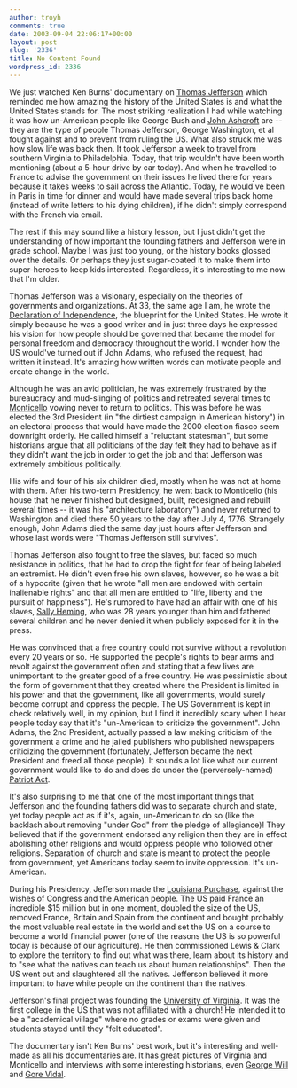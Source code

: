 ```yaml
---
author: troyh
comments: true
date: 2003-09-04 22:06:17+00:00
layout: post
slug: '2336'
title: No Content Found
wordpress_id: 2336
---
```


We just watched Ken Burns' documentary on [Thomas Jefferson](http://www.pbs.org/jefferson/) which reminded me how amazing the history of the United States is and what the United States stands for. The most striking realization I had while watching it was how un-American people like George Bush and [John Ashcroft](http://www.usdoj.gov/ag/ashcroftbio.html) are -- they are the type of people Thomas Jefferson, George Washington, et al fought against and to prevent from ruling the US. What also struck me was how slow life was back then. It took Jefferson a week to travel from southern Virginia to Philadelphia. Today, that trip wouldn't have been worth mentioning (about a 5-hour drive by car today). And when he travelled to France to advise the government on their issues he lived there for years because it takes weeks to sail across the Atlantic. Today, he would've been in Paris in time for dinner and would have made several trips back home (instead of write letters to his dying children), if he didn't simply correspond with the French via email.

The rest if this may sound like a history lesson, but I just didn't get the understanding of how important the founding fathers and Jefferson were in grade school. Maybe I was just too young, or the history books glossed over the details. Or perhaps they just sugar-coated it to make them into super-heroes to keep kids interested. Regardless, it's interesting to me now that I'm older.
<!-- more -->
Thomas Jefferson was a visionary, especially on the theories of governments and organizations. At 33, the same age I am, he wrote the [Declaration of Independence](http://www.archives.gov/exhibit_hall/charters_of_freedom/declaration/declaration.html), the blueprint for the United States. He wrote it simply because he was a good writer and in just three days he expressed his vision for how people should be governed that became the model for personal freedom and democracy throughout the world. I wonder how the US would've turned out if John Adams, who refused the request, had written it instead. It's amazing how written words can motivate people and create change in the world.

Although he was an avid politician, he was extremely frustrated by the bureaucracy and mud-slinging of politics and retreated several times to [Monticello](http://www.monticello.org/) vowing never to return to politics. This was before he was elected the 3rd President (in "the dirtiest campaign in American history") in an electoral process that would have made the 2000 election fiasco seem downright orderly. He called himself a "reluctant statesman", but some historians argue that all politicians of the day felt they had to behave as if they didn't want the job in order to get the job and that Jefferson was extremely ambitious politically.

His wife and four of his six children died, mostly when he was not at home with them. After his two-term Presidency, he went back to Monticello (his house that he never finished but designed, built, redesigned and rebuilt several times -- it was his "architecture laboratory") and never returned to Washington and died there 50 years to the day after July 4, 1776. Strangely enough, John Adams died the same day just hours after Jefferson and whose last words were "Thomas Jefferson still survives".

Thomas Jefferson also fought to free the slaves, but faced so much resistance in politics, that he had to drop the fight for fear of being labeled an extremist. He didn't even free his own slaves, however, so he was a bit of a hypocrite (given that he wrote "all men are endowed with certain inalienable rights" and that all men are entitled to "life, liberty and the pursuit of happiness"). He's rumored to have had an affair with one of his slaves, [Sally Heming](http://www.ishipress.com/slaves.htm), who was 28 years younger than him and fathered several children and he never denied it when publicly exposed for it in the press.

He was convinced that a free country could not survive without a revolution every 20 years or so. He supported the people's rights to bear arms and revolt against the government often and stating that a few lives are unimportant to the greater good of a free country. He was pessimistic about the form of government that they created where the President is limited in his power and that the government, like all governments, would surely become corrupt and oppress the people. The US Government is kept in check relatively well, in my opinion, but I find it incredibly scary when I hear people today say that it's "un-American to criticize the government". John Adams, the 2nd President, actually passed a law making criticism of the government a crime and he jailed publishers who published newspapers criticizing the government (fortunately, Jefferson became the next President and freed all those people). It sounds a lot like what our current government would like to do and does do under the (perversely-named) [Patriot Act](http://www.eff.org/Privacy/Surveillance/Terrorism_militias/20011031_eff_usa_patriot_analysis.php).

It's also surprising to me that one of the most important things that Jefferson and the founding fathers did was to separate church and state, yet today people act as if it's, again, un-American to do so (like the backlash about removing "under God" from the pledge of allegiance)! They believed that if the government endorsed any religion then they are in effect abolishing other religions and would oppress people who followed other religions. Separation of church and state is meant to protect the people from government, yet Americans today seem to invite oppression. It's un-American.

During his Presidency, Jefferson made the [Louisiana Purchase](http://lsm.crt.state.la.us/cabildo/cab4.htm), against the wishes of Congress and the American people. The US paid France an incredible $15 million but in one moment, doubled the size of the US, removed France, Britain and Spain from the continent and bought probably the most valuable real estate in the world and set the US on a course to become a world financial power (one of the reasons the US is so powerful today is because of our agriculture). He then commissioned Lewis & Clark to explore the territory to find out what was there, learn about its history and to "see what the natives can teach us about human relationships". Then the US went out and slaughtered all the natives. Jefferson believed it more important to have white people on the continent than the natives.

Jefferson's final project was founding the [University of Virginia](http://www.virginia.edu/). It was the first college in the US that was not affiliated with a church! He intended it to be a "academical village" where no grades or exams were given and students stayed until they "felt educated".

The documentary isn't Ken Burns' best work, but it's interesting and well-made as all his documentaries are. It has great pictures of Virginia and Monticello and interviews with some interesting historians, even [George Will](http://www.suntimes.com/index/will.html) and [Gore Vidal](http://www.pitt.edu/~kloman/vidalframe.html).
